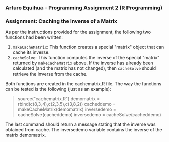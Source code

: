 ### Arturo Equihua - Programming Assignment 2 (R Programming)

### Assignment: Caching the Inverse of a Matrix

As per the instructions provided for the assignment, the following two
functions had been written:

1.  `makeCacheMatrix`: This function creates a special "matrix" object
    that can cache its inverse.
2.  `cacheSolve`: This function computes the inverse of the special
    "matrix" returned by `makeCacheMatrix` above. If the inverse has
    already been calculated (and the matrix has not changed), then
    `cacheSolve` should retrieve the inverse from the cache.

Both functions are created in the cachematrix.R file. The way the functions
can be tested is the following (just as an example):

> source("cachematrix.R")
> demomatrix = rbind(c(8,3,4),c(2,3,5),c(3,8,2))
> cacheddemo = makeCacheMatrix(demomatrix)
> inversedemo = cacheSolve(cacheddemo)
> inversedemo = cacheSolve(cacheddemo)

The last command should return a message stating that the inverse was obtained
from cache. The inversedemo variable contains the inverse of the matrix demomatrix.
